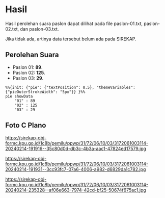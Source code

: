 # Hasil

Hasil perolehan suara paslon dapat dilihat pada file paslon-01.txt, paslon-02.txt, dan paslon-03.txt.

Jika tidak ada, artinya data tersebut belum ada pada SIREKAP.

## Perolehan Suara

 * Paslon 01: **89**.
 * Paslon 02: **125**.
 * Paslon 03: **29**.

```mermaid
%%{init: {"pie": {"textPosition": 0.5}, "themeVariables": {"pieOuterStrokeWidth": "5px"}} }%%
pie showData
    "01" : 89
    "02" : 125
    "03" : 29
```
## Foto C Plano

https://sirekap-obj-formc.kpu.go.id/1c8b/pemilu/ppwp/31/72/06/10/03/3172061003114-20240214-191916--35c80d0d-db3c-4b3a-aac1-47824ed17579.jpg

https://sirekap-obj-formc.kpu.go.id/1c8b/pemilu/ppwp/31/72/06/10/03/3172061003114-20240214-191931--3cc93fc7-07a6-4006-a982-d6829da1c782.jpg

https://sirekap-obj-formc.kpu.go.id/1c8b/pemilu/ppwp/31/72/06/10/03/3172061003114-20240214-235328--af06e663-7974-42cd-bf25-50674f675ac1.jpg
